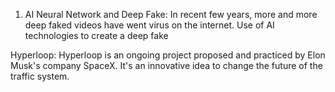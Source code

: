 1. AI Neural Network and Deep Fake:
In recent few years, more and more deep faked videos have went virus on the internet. Use of AI technologies to create a deep fake 

Hyperloop: 
Hyperloop is an ongoing project proposed and practiced by Elon Musk's company SpaceX. It's an innovative idea to change the future of the traffic system. 